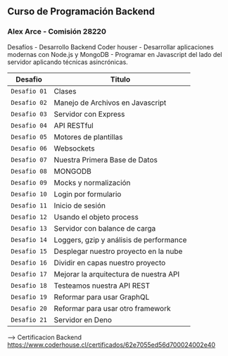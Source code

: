 ## Curso de Programación Backend
### Alex Arce - Comisión 28220

Desafíos - Desarrollo Backend Coder houser -  Desarrollar aplicaciones modernas con Node.js y MongoDB -  Programar en Javascript del lado del servidor aplicando técnicas asincrónicas. 




| Desafio       | Titulo                                  |
| ------------- | --------------------------------------- |
| `Desafio 01`  | Clases                                  |
| `Desafio 02`  | Manejo de Archivos en Javascript        |
| `Desafio 03`  | Servidor con Express                    |
| `Desafio 04`  | API RESTful                             |
| `Desafio 05`  | Motores de plantillas                   |
| `Desafio 06`  | Websockets                              |
| `Desafio 07`  | Nuestra Primera Base de Datos           |
| `Desafio 08`  | MONGODB                                 |
| `Desafio 09`  | Mocks y normalización                   |
| `Desafio 10`  | Login por formulario                    |
| `Desafio 11`  | Inicio de sesión                        |
| `Desafio 12`  | Usando el objeto process                |
| `Desafio 13`  | Servidor con balance de carga           |
| `Desafio 14`  | Loggers, gzip y análisis de performance |
| `Desafio 15`  | Desplegar nuestro proyecto en la nube   |
| `Desafio 16`  | Dividir en capas nuestro proyecto       |
| `Desafio 17`  | Mejorar la arquitectura de nuestra API  |
| `Desafio 18`  | Testeamos nuestra API REST              |
| `Desafio 19`  | Reformar para usar GraphQL              |
| `Desafio 20`  | Reformar para usar otro framework       |
| `Desafio 21`  | Servidor en Deno                        |


--> Certificacion Backend 
<a href="https://www.coderhouse.cl/certificados/62e7055ed56d700024002e40">https://www.coderhouse.cl/certificados/62e7055ed56d700024002e40</a>
